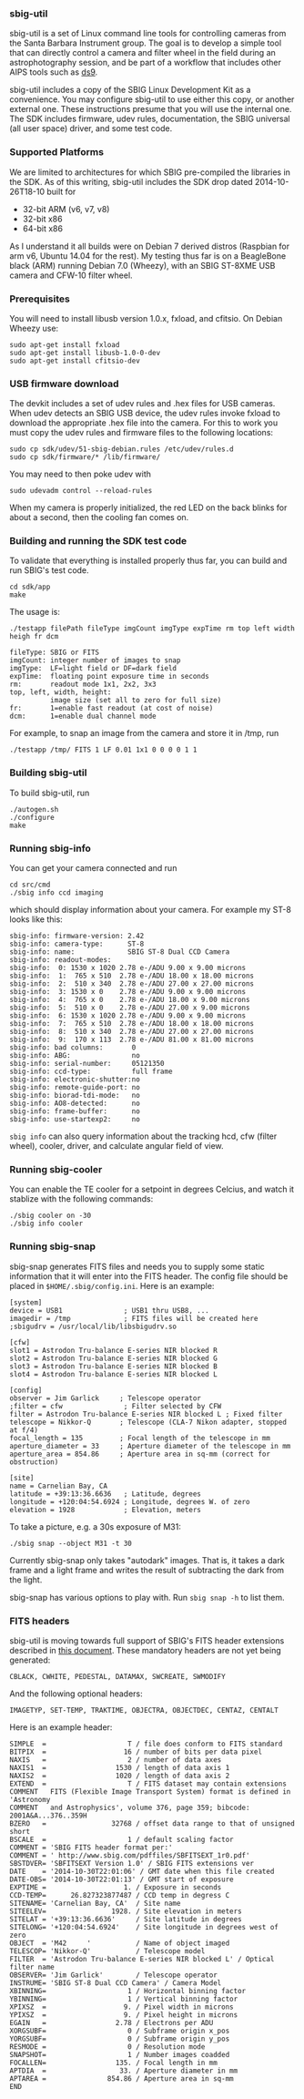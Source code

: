 ### sbig-util

sbig-util is a set of Linux command line tools for controlling cameras
from the Santa Barbara Instrument group.  The goal is to develop a simple
tool that can directly control a camera and filter wheel in the field
during an astrophotography session, and be part of a workflow that
includes other AIPS tools such as [ds9](http://ds9.si.edu).

sbig-util includes a copy of the SBIG Linux Development Kit
as a convenience.  You may configure sbig-util to use either this copy,
or another external one.  These instructions presume that you will use
the internal one.  The SDK includes firmware, udev rules, documentation,
the SBIG universal (all user space) driver, and some test code.

### Supported Platforms

We are limited to architectures for which SBIG pre-compiled the
libraries in the SDK.  As of this writing, sbig-util includes the
SDK drop dated 2014-10-26T18-10 built for
* 32-bit ARM (v6, v7, v8)
* 32-bit x86
* 64-bit x86

As I understand it all builds were on Debian 7 derived distros
(Raspbian for arm v6, Ubuntu 14.04 for the rest).  My testing thus
far is on a BeagleBone black (ARM) running Debian 7.0 (Wheezy),
with an SBIG ST-8XME USB camera and CFW-10 filter wheel.

### Prerequisites

You will need to install libusb version 1.0.x, fxload, and cfitsio.
On Debian Wheezy use:
```
sudo apt-get install fxload
sudo apt-get install libusb-1.0-0-dev
sudo apt-get install cfitsio-dev
```

### USB firmware download

The devkit includes a set of udev rules and .hex files for USB cameras.
When udev detects an SBIG USB device, the udev rules invoke fxload to
download the appropriate .hex file into the camera.  For this to work
you must copy the udev rules and firmware files to the following locations:
```
sudo cp sdk/udev/51-sbig-debian.rules /etc/udev/rules.d
sudo cp sdk/firmware/* /lib/firmware/
```
You may need to then poke udev with
```
sudo udevadm control --reload-rules
```
When my camera is properly initialized, the red LED on the back blinks
for about a second, then the cooling fan comes on.

### Building and running the SDK test code

To validate that everything is installed properly thus far,
you can build and run SBIG's test code.
```
cd sdk/app
make
```
The usage is:
```
./testapp filePath fileType imgCount imgType expTime rm top left width heigh fr dcm

fileType: SBIG or FITS
imgCount: integer number of images to snap
imgType:  LF=light field or DF=dark field
expTime:  floating point exposure time in seconds
rm:       readout mode 1x1, 2x2, 3x3 
top, left, width, height:
          image size (set all to zero for full size)
fr:       1=enable fast readout (at cost of noise)
dcm:      1=enable dual channel mode
```
For example, to snap an image from the camera and store it in /tmp, run
```
./testapp /tmp/ FITS 1 LF 0.01 1x1 0 0 0 0 1 1
```

### Building sbig-util

To build sbig-util, run
```
./autogen.sh
./configure
make
```

### Running sbig-info

You can get your camera connected and run
```
cd src/cmd
./sbig info ccd imaging
```
which should display information about your camera.  For example
my ST-8 looks like this:
```
sbig-info: firmware-version: 2.42
sbig-info: camera-type:      ST-8
sbig-info: name:             SBIG ST-8 Dual CCD Camera
sbig-info: readout-modes:
sbig-info:  0: 1530 x 1020 2.78 e-/ADU 9.00 x 9.00 microns
sbig-info:  1:  765 x 510  2.78 e-/ADU 18.00 x 18.00 microns
sbig-info:  2:  510 x 340  2.78 e-/ADU 27.00 x 27.00 microns
sbig-info:  3: 1530 x 0    2.78 e-/ADU 9.00 x 9.00 microns
sbig-info:  4:  765 x 0    2.78 e-/ADU 18.00 x 9.00 microns
sbig-info:  5:  510 x 0    2.78 e-/ADU 27.00 x 9.00 microns
sbig-info:  6: 1530 x 1020 2.78 e-/ADU 9.00 x 9.00 microns
sbig-info:  7:  765 x 510  2.78 e-/ADU 18.00 x 18.00 microns
sbig-info:  8:  510 x 340  2.78 e-/ADU 27.00 x 27.00 microns
sbig-info:  9:  170 x 113  2.78 e-/ADU 81.00 x 81.00 microns
sbig-info: bad columns:       0
sbig-info: ABG:               no
sbig-info: serial-number:     05121350
sbig-info: ccd-type:          full frame
sbig-info: electronic-shutter:no
sbig-info: remote-guide-port: no
sbig-info: biorad-tdi-mode:   no
sbig-info: AO8-detected:      no
sbig-info: frame-buffer:      no
sbig-info: use-startexp2:     no
```

`sbig info` can also query information about the tracking hcd,
cfw (filter wheel), cooler, driver, and calculate angular field of view.

### Running sbig-cooler

You can enable the TE cooler for a setpoint in degrees Celcius,
and watch it stablize with the following commands:
```
./sbig cooler on -30
./sbig info cooler
```

### Running sbig-snap

sbig-snap generates FITS files and needs you to supply some static
information that it will enter into the FITS header.  The config file
should be placed in `$HOME/.sbig/config.ini`.  Here is an example:
```
[system]
device = USB1               ; USB1 thru USB8, ...
imagedir = /tmp             ; FITS files will be created here
;sbigudrv = /usr/local/lib/libsbigudrv.so

[cfw]
slot1 = Astrodon Tru-balance E-series NIR blocked R
slot2 = Astrodon Tru-balance E-series NIR blocked G
slot3 = Astrodon Tru-balance E-series NIR blocked B
slot4 = Astrodon Tru-balance E-series NIR blocked L

[config]
observer = Jim Garlick     ; Telescope operator
;filter = cfw               ; Filter selected by CFW
filter = Astrodon Tru-balance E-series NIR blocked L ; Fixed filter
telescope = Nikkor-Q       ; Telescope (CLA-7 Nikon adapter, stopped at f/4)
focal_length = 135         ; Focal length of the telescope in mm
aperture_diameter = 33     ; Aperture diameter of the telescope in mm
aperture_area = 854.86     ; Aperture area in sq-mm (correct for obstruction)

[site]
name = Carnelian Bay, CA
latitude = +39:13:36.6636   ; Latitude, degrees
longitude = +120:04:54.6924 ; Longitude, degrees W. of zero
elevation = 1928            ; Elevation, meters
```

To take a picture, e.g. a 30s exposure of M31:
```
./sbig snap --object M31 -t 30
```

Currently sbig-snap only takes "autodark" images.  That is, it takes
a dark frame and a light frame and writes the result of subtracting
the dark from the light.

sbig-snap has various options to play with.  Run `sbig snap -h` to list them.

### FITS headers

sbig-util is moving towards full support of SBIG's FITS header
extensions described in
[this document](http://archive.sbig.com/pdffiles/SBFITSEXT_1r0.pdf).
These mandatory headers are not yet being generated:

```
CBLACK, CWHITE, PEDESTAL, DATAMAX, SWCREATE, SWMODIFY
```

And the following optional headers:
```
IMAGETYP, SET-TEMP, TRAKTIME, OBJECTRA, OBJECTDEC, CENTAZ, CENTALT
```
Here is an example header:
```
SIMPLE  =                    T / file does conform to FITS standard             
BITPIX  =                   16 / number of bits per data pixel                  
NAXIS   =                    2 / number of data axes                            
NAXIS1  =                 1530 / length of data axis 1                          
NAXIS2  =                 1020 / length of data axis 2                          
EXTEND  =                    T / FITS dataset may contain extensions            
COMMENT   FITS (Flexible Image Transport System) format is defined in 'Astronomy
COMMENT   and Astrophysics', volume 376, page 359; bibcode: 2001A&A...376..359H 
BZERO   =                32768 / offset data range to that of unsigned short    
BSCALE  =                    1 / default scaling factor                         
COMMENT = 'SBIG FITS header format per:'                                        
COMMENT = ' http://www.sbig.com/pdffiles/SBFITSEXT_1r0.pdf'                     
SBSTDVER= 'SBFITSEXT Version 1.0' / SBIG FITS extensions ver                    
DATE    = '2014-10-30T22:01:06' / GMT date when this file created               
DATE-OBS= '2014-10-30T22:01:13' / GMT start of exposure                         
EXPTIME =                   1. / Exposure in seconds                            
CCD-TEMP=      26.827323877487 / CCD temp in degress C                          
SITENAME= 'Carnelian Bay, CA'  / Site name                                      
SITEELEV=                1928. / Site elevation in meters                       
SITELAT = '+39:13:36.6636'     / Site latitude in degrees                       
SITELONG= '+120:04:54.6924'    / Site longitude in degrees west of zero         
OBJECT  = 'M42     '           / Name of object imaged                          
TELESCOP= 'Nikkor-Q'           / Telescope model                                
FILTER  = 'Astrodon Tru-balance E-series NIR blocked L' / Optical filter name   
OBSERVER= 'Jim Garlick'        / Telescope operator                             
INSTRUME= 'SBIG ST-8 Dual CCD Camera' / Camera Model                            
XBINNING=                    1 / Horizontal binning factor                      
YBINNING=                    1 / Vertical binning factor                        
XPIXSZ  =                   9. / Pixel width in microns                         
YPIXSZ  =                   9. / Pixel height in microns                        
EGAIN   =                 2.78 / Electrons per ADU                              
XORGSUBF=                    0 / Subframe origin x_pos                          
YORGSUBF=                    0 / Subframe origin y_pos                          
RESMODE =                    0 / Resolution mode                                
SNAPSHOT=                    1 / Number images coadded                          
FOCALLEN=                 135. / Focal length in mm                             
APTDIA  =                  33. / Aperture diameter in mm                        
APTAREA =               854.86 / Aperture area in sq-mm                         
END                                                                             
```
